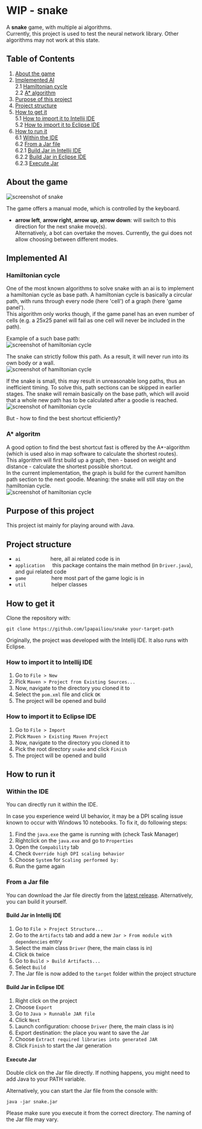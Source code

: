 # WIP - snake

A __snake__ game, with multiple ai algorithms.  
Currently, this project is used to test the neural network library. Other algorithms may not work at this state.

## Table of Contents
1. [About the game](#about-the-game)  
2. [Implemented AI](#implemented-ai)  
	2.1 [Hamiltonian cycle](#hamiltonian-cycle)   
	2.2 [A* algorithm](#a-algorithm) 
3. [Purpose of this project](#purpose-of-this-project) 
4. [Project structure](#project-structure)  
5. [How to get it](#how-to-get-it)  
	5.1 [How to import it to Intellij IDE](#how-to-import-it-to-intellij-ide)   
	5.2 [How to import it to Eclipse IDE](#how-to-import-it-to-eclipse-ide)   
6. [How to run it](#how-to-run-it)  
	6.1 [Within the IDE](#within-the-ide)  
	6.2 [From a Jar file](#from-a-jar-file)  
		6.2.1 [Build Jar in Intellij IDE](#build-jar-in-intellij-ide)    
		6.2.2 [Build Jar in Eclipse IDE](#build-jar-in-eclipse-ide)  
		6.2.3 [Execute Jar](#execute-jar)  
		
## About the game
![screenshot of snake](https://github.com/lpapailiou/snake/blob/master/src/main/resources/snake.png)

The game offers a manual mode, which is controlled by the keyboard.
* __arrow left__, __arrow right__, __arrow up__, __arrow down__: will switch to this direction for the next snake move(s).  
Alternatively, a bot can overtake the moves. Currently, the gui does not allow choosing between different modes.
    
## Implemented AI
### Hamiltonian cycle
One of the most known algorithms to solve snake with an ai is to implement a hamiltonian cycle as base path. A hamiltonian 
cycle is basically a circular path, with runs through every node (here 'cell') of a graph (here 'game panel').  
This algorithm only works though, if the game panel has an even number of cells (e.g. a 25x25 panel will fail as one cell will 
never be included in the path).
  
Example of a such base path:   
![screenshot of hamiltonian cycle](https://github.com/lpapailiou/snake/blob/master/src/main/resources/img/screenshot_hamiltonianPath.png)
  
The snake can strictly follow this path. As a result, it will never run into its own body or a wall.  
![screenshot of hamiltonian cycle](https://github.com/lpapailiou/snake/blob/master/src/main/resources/img/screenshot_hamiltonianPath_running.png)
  
If the snake is small, this may result in unreasonable long paths, thus an inefficient timing. To solve this, path sections can 
be skipped in earlier stages. The snake will remain basically on the base path, which will avoid that a whole new path 
has to be calculated after a goodie is reached.    
![screenshot of hamiltonian cycle](https://github.com/lpapailiou/snake/blob/master/src/main/resources/img/screenshot_hamiltonianPath_shortcut.png)
  
But - how to find the best shortcut efficiently?  
  
### A* algoritm  
A good option to find the best shortcut fast is offered by the A*-algorithm (which is used also in map software to calculate the shortest routes).  
This algorithm will first build up a graph, then - based on weight and distance - calculate the shortest possible shortcut.  
In the current implementation, the graph is build for the current hamilton path section to the next goodie. Meaning: the snake will 
still stay on the hamiltonian cycle.    
![screenshot of hamiltonian cycle](https://github.com/lpapailiou/snake/blob/master/src/main/resources/img/screenshot_aStartShortcut.png)
  
## Purpose of this project
This project ist mainly for playing around with Java. 

## Project structure
  
* ``ai``                    here, all ai related code is in
* ``application``         this package contains the main method (in ``Driver.java``), and gui related code
* ``game``                 here most part of the game logic is in
* ``util``                 helper classes

## How to get it

Clone the repository with:

    git clone https://github.com/lpapailiou/snake your-target-path

Originally, the project was developed with the Intellij IDE. It also runs with Eclipse.

### How to import it to Intellij IDE
1. Go to ``File > New``
2. Pick ``Maven > Project from Existing Sources...``
3. Now, navigate to the directory you cloned it to
4. Select the ``pom.xml`` file and click ``OK``
5. The project will be opened and build

### How to import it to Eclipse IDE
1. Go to ``File > Import``
2. Pick ``Maven > Existing Maven Project``
3. Now, navigate to the directory you cloned it to
4. Pick the root directory ``snake`` and click ``Finish``
5. The project will be opened and build

## How to run it

### Within the IDE
You can directly run it within the IDE.

In case you experience weird UI behavior, it may be a DPI scaling issue known to occur with Windows 10 notebooks.
To fix it, do following steps:
1. Find the ``java.exe`` the game is running with (check Task Manager)
2. Rightclick on the ``java.exe`` and go to ``Properties``
3. Open the ``Compability`` tab
4. Check ``Override high DPI scaling behavior``
5. Choose ``System`` for ``Scaling performed by:``
6. Run the game again

### From a Jar file
You can download the Jar file directly from the [latest release](https://github.com/lpapailiou/snake/releases/latest). Alternatively, you can build it yourself.

#### Build Jar in Intellij IDE 
1. Go to ``File > Project Structure...``
2. Go to the ``Artifacts`` tab and add a new ``Jar > From module with dependencies`` entry
3. Select the main class ``Driver`` (here, the main class is in)
4. Click ``Ok`` twice
5. Go to ``Build > Build Artifacts...``
6. Select ``Build``
7. The Jar file is now added to the ``target`` folder within the project structure

#### Build Jar in Eclipse IDE
1. Right click on the project
2. Choose ``Export``
3. Go to ``Java > Runnable JAR file``
4. Click ``Next``
5. Launch configuration: choose ``Driver`` (here, the main class is in)
6. Export destination: the place you want to save the Jar
7. Choose ``Extract required libraries into generated JAR``
8. Click ``Finish`` to start the Jar generation

#### Execute Jar
Double click on the Jar file directly. 
If nothing happens, you might need to add Java to your PATH variable.

Alternatively, you can start the Jar file from the console with:

    java -jar snake.jar
    
Please make sure you execute it from the correct directory. The naming of the Jar file may vary.